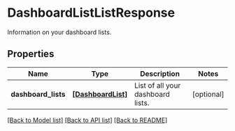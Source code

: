 # DashboardListListResponse

Information on your dashboard lists.
## Properties
Name | Type | Description | Notes
------------ | ------------- | ------------- | -------------
**dashboard_lists** | [**[DashboardList]**](DashboardList.md) | List of all your dashboard lists. | [optional] 

[[Back to Model list]](README.md#documentation-for-models) [[Back to API list]](README.md#documentation-for-api-endpoints) [[Back to README]](README.md)


